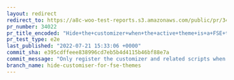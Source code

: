 ```yaml
---
layout: redirect
redirect_to: https://a8c-woo-test-reports.s3.amazonaws.com/public/pr/34022/e2e/index.html
pr_number: 34022
pr_title_encoded: "Hide+the+customizer+when+the+active+theme+is+a+FSE+theme"
pr_test_type: e2e
last_published: "2022-07-21 15:33:06 +0000"
commit_sha: e395cdffeee838996cd7eb5b4d4115b46bf88e7a
commit_message: "Only register the customizer and related scripts when the active them…"
branch_name: hide-customiser-for-fse-themes
---
```


